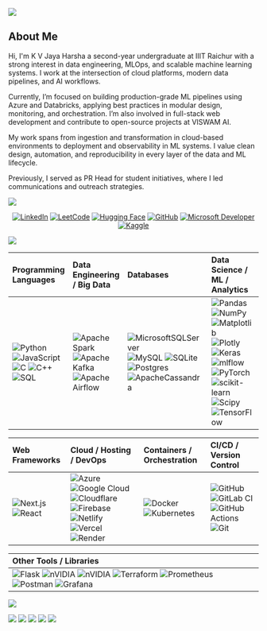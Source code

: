 ![](https://res.cloudinary.com/dauquyghy/image/upload/v1748776427/intro.gif)

## About Me

Hi, I'm K V Jaya Harsha a second-year undergraduate at IIIT Raichur with a strong interest in data engineering, MLOps, and scalable machine learning systems. I work at the intersection of cloud platforms, modern data pipelines, and AI workflows.

Currently, I’m focused on building production-grade ML pipelines using Azure and Databricks, applying best practices in modular design, monitoring, and orchestration. I’m also involved in full-stack web development and contribute to open-source projects at VISWAM AI.

My work spans from ingestion and transformation in cloud-based environments to deployment and observability in ML systems. I value clean design, automation, and reproducibility in every layer of the data and ML lifecycle.

Previously, I served as PR Head for student initiatives, where I led communications and outreach strategies.

![](https://res.cloudinary.com/dauquyghy/image/upload/v1748776718/profile_wzisea.png)

<div align="center">

[![LinkedIn](https://res.cloudinary.com/dauquyghy/image/upload/v1748777022/linkedin_twjp6v.png)](https://www.linkedin.com/in/yourusername/)
[![LeetCode](https://res.cloudinary.com/dauquyghy/image/upload/v1748777022/leetcode_r6e8ae.png)](https://leetcode.com/kvjharsha/)
[![Hugging Face](https://res.cloudinary.com/dauquyghy/image/upload/v1748777021/huggingface_ue8rja.png)](https://huggingface.co/spaces/yourusername)
[![GitHub](https://res.cloudinary.com/dauquyghy/image/upload/v1748777022/github_jrlc3v.png)](https://github.com/kvj-harsha)
[![Microsoft Developer](https://res.cloudinary.com/dauquyghy/image/upload/v1748777022/microsoft_lk58k2.png)](https://learn.microsoft.com/en-us/users/kvjharsha/)
[![Kaggle](https://res.cloudinary.com/dauquyghy/image/upload/v1748777022/kaggle_dq1rmb.png)](https://www.kaggle.com/callmekvj)

</div>

![](https://res.cloudinary.com/dauquyghy/image/upload/v1748776718/techstack_hhmtrl.png)

<center>

| Programming Languages                        | Data Engineering / Big Data                     | Databases                               | Data Science / ML / Analytics                |
|:----------------------------------------------|:------------------------------------------------|:----------------------------------------|:----------------------------------------------|
| ![Python](https://img.shields.io/badge/python-3670A0?style=flat-square&logo=python&logoColor=ffdd54) ![JavaScript](https://img.shields.io/badge/javascript-%23323330.svg?style=flat-square&logo=javascript&logoColor=%23F7DF1E) ![C](https://img.shields.io/badge/c-%2300599C.svg?style=flat-square&logo=c&logoColor=white) ![C++](https://img.shields.io/badge/c++-%2300599C.svg?style=flat-square&logo=c%2B%2B&logoColor=white) ![SQL](https://img.shields.io/badge/SQL-4479A1.svg?style=flat-square&logo=postgresql&logoColor=white) | ![Apache Spark](https://img.shields.io/badge/Apache%20Spark-FDEE21?style=flat-square&logo=apachespark&logoColor=black) ![Apache Kafka](https://img.shields.io/badge/Apache%20Kafka-000?style=flat-square&logo=apachekafka) ![Apache Airflow](https://img.shields.io/badge/Apache%20Airflow-017CEE?style=flat-square&logo=Apache%20Airflow&logoColor=white) | ![MicrosoftSQLServer](https://img.shields.io/badge/Microsoft%20SQL%20Server-CC2927?style=flat-square&logo=microsoft%20sql%20server&logoColor=white) ![MySQL](https://img.shields.io/badge/mysql-4479A1.svg?style=flat-square&logo=mysql&logoColor=white) ![SQLite](https://img.shields.io/badge/sqlite-%2307405e.svg?style=flat-square&logo=sqlite&logoColor=white) ![Postgres](https://img.shields.io/badge/postgres-%23316192.svg?style=flat-square&logo=postgresql&logoColor=white) ![ApacheCassandra](https://img.shields.io/badge/cassandra-%231287B1.svg?style=flat-square&logo=apache-cassandra&logoColor=white) | ![Pandas](https://img.shields.io/badge/pandas-%23150458.svg?style=flat-square&logo=pandas&logoColor=white) ![NumPy](https://img.shields.io/badge/numpy-%23013243.svg?style=flat-square&logo=numpy&logoColor=white) ![Matplotlib](https://img.shields.io/badge/Matplotlib-%23ffffff.svg?style=flat-square&logo=Matplotlib&logoColor=black) ![Plotly](https://img.shields.io/badge/Plotly-%233F4F75.svg?style=flat-square&logo=plotly&logoColor=white) ![Keras](https://img.shields.io/badge/Keras-%23D00000.svg?style=flat-square&logo=Keras&logoColor=white) ![mlflow](https://img.shields.io/badge/mlflow-%23d9ead3.svg?style=flat-square&logo=numpy&logoColor=blue) ![PyTorch](https://img.shields.io/badge/PyTorch-%23EE4C2C.svg?style=flat-square&logo=PyTorch&logoColor=white) ![scikit-learn](https://img.shields.io/badge/scikit--learn-%23F7931E.svg?style=flat-square&logo=scikit-learn&logoColor=white) ![Scipy](https://img.shields.io/badge/SciPy-%230C55A5.svg?style=flat-square&logo=scipy&logoColor=%white) ![TensorFlow](https://img.shields.io/badge/TensorFlow-%23FF6F00.svg?style=flat-square&logo=TensorFlow&logoColor=white) |

| Web Frameworks                              | Cloud / Hosting / DevOps                         | Containers / Orchestration              | CI/CD / Version Control                   |
|:----------------------------------------------|:------------------------------------------------|:----------------------------------------|:------------------------------------------|
| ![Next.js](https://img.shields.io/badge/Next-black?style=flat-square&logo=next.js&logoColor=white) ![React](https://img.shields.io/badge/react-%2320232a.svg?style=flat-square&logo=react&logoColor=%2361DAFB) | ![Azure](https://img.shields.io/badge/azure-%230072C6.svg?style=flat-square&logo=microsoftazure&logoColor=white) ![Google Cloud](https://img.shields.io/badge/GoogleCloud-%234285F4.svg?style=flat-square&logo=google-cloud&logoColor=white) ![Cloudflare](https://img.shields.io/badge/Cloudflare-F38020?style=flat-square&logo=Cloudflare&logoColor=white) ![Firebase](https://img.shields.io/badge/firebase-%23039BE5.svg?style=flat-square&logo=firebase) ![Netlify](https://img.shields.io/badge/netlify-%23000000.svg?style=flat-square&logo=netlify&logoColor=#00C7B7) ![Vercel](https://img.shields.io/badge/vercel-%23000000.svg?style=flat-square&logo=vercel&logoColor=white) ![Render](https://img.shields.io/badge/Render-%46E3B7.svg?style=flat-square&logo=render&logoColor=white) | ![Docker](https://img.shields.io/badge/docker-%230db7ed.svg?style=flat-square&logo=docker&logoColor=white) ![Kubernetes](https://img.shields.io/badge/kubernetes-%23326ce5.svg?style=flat-square&logo=kubernetes&logoColor=white) | ![GitHub](https://img.shields.io/badge/github-%23121011.svg?style=flat-square&logo=github&logoColor=white) ![GitLab CI](https://img.shields.io/badge/gitlab%20CI-%23181717.svg?style=flat-square&logo=gitlab&logoColor=white) ![GitHub Actions](https://img.shields.io/badge/github%20actions-%232671E5.svg?style=flat-square&logo=githubactions&logoColor=white) ![Git](https://img.shields.io/badge/git-%23F05033.svg?style=flat-square&logo=git&logoColor=white) |

| Other Tools / Libraries                     |
|:---------------------------------------------|
| ![Flask](https://img.shields.io/badge/flask-%23000.svg?style=flat-square&logo=flask&logoColor=white) ![nVIDIA](https://img.shields.io/badge/nVIDIA-%2376B900.svg?style=flat-square&logo=nVIDIA&logoColor=white) ![nVIDIA](https://img.shields.io/badge/cuda-000000.svg?style=flat-square&logo=nVIDIA&logoColor=green) ![Terraform](https://img.shields.io/badge/terraform-%235835CC.svg?style=flat-square&logo=terraform&logoColor=white) ![Prometheus](https://img.shields.io/badge/Prometheus-E6522C?style=flat-square&logo=Prometheus&logoColor=white) ![Postman](https://img.shields.io/badge/Postman-FF6C37?style=flat-square&logo=postman&logoColor=white) ![Grafana](https://img.shields.io/badge/grafana-%23F46800.svg?style=flat-square&logo=grafana&logoColor=white) |

</center>


![](https://res.cloudinary.com/dauquyghy/image/upload/v1748776717/githubstats_bad9bm.png)

![](https://github-readme-stats.vercel.app/api?username=kvj-harsha&theme=blue_navy&hide_border=false&include_all_commits=true&count_private=true)
![](https://nirzak-streak-stats.vercel.app/?user=kvj-harsha&theme=blue_navy&hide_border=false)
![](https://github-readme-stats.vercel.app/api/top-langs/?username=kvj-harsha&theme=blue_navy&hide_border=false&include_all_commits=true&count_private=true&layout=compact)
![](http://github-profile-summary-cards.vercel.app/api/cards/profile-details?username=kvj-harsha&theme=midnight_purple)
![](https://github-contributor-stats.vercel.app/api?username=kvj-harsha&limit=5&theme=blue_navy&combine_all_yearly_contributions=true)


<!--
![](https://res.cloudinary.com/dauquyghy/image/upload/v1748777250/5_g6shxd.png)

<p align="center">
  <a href="https://github.com/kvj-harsha/studentsphere" target="_blank">
    <img src="https://res.cloudinary.com/dtqhbvndz/image/upload/v1747634199/1_axsb0q.png" width="33%">
  </a>
  <a href="https://github.com/kvj-harsha/ecocarb" target="_blank">
    <img src="https://res.cloudinary.com/dtqhbvndz/image/upload/v1747634198/2_zoafoq.png" width="33%">
  </a>
  <a href="https://github.com/kvj-harsha/acadelytics" target="_blank">
    <img src="https://res.cloudinary.com/dtqhbvndz/image/upload/v1747634199/3_kmbnvd.png" width="33%">
  </a>
</p>




![](https://res.cloudinary.com/dauquyghy/image/upload/v1748777250/6_urdtjy.png)
![](https://res.cloudinary.com/dauquyghy/image/upload/v1748777250/7_rxeev0.png)

-->


